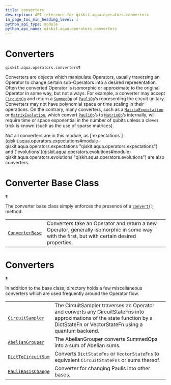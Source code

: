 ```yaml
---
title: converters
description: API reference for qiskit.aqua.operators.converters
in_page_toc_min_heading_level: 1
python_api_type: module
python_api_name: qiskit.aqua.operators.converters
---
```


<span id="module-qiskit.aqua.operators.converters" />

<span id="qiskit-aqua-operators-converters" />

# Converters

<span id="module-qiskit.aqua.operators.converters" />

`qiskit.aqua.operators.converters¶`

Converters are objects which manipulate Operators, usually traversing an Operator to change certain sub-Operators into a desired representation. Often the converted Operator is isomorphic or approximate to the original Operator in some way, but not always. For example, a converter may accept [`CircuitOp`](qiskit.aqua.operators.primitive_ops.CircuitOp "qiskit.aqua.operators.primitive_ops.CircuitOp") and return a [`SummedOp`](qiskit.aqua.operators.list_ops.SummedOp "qiskit.aqua.operators.list_ops.SummedOp") of [`PauliOp`](qiskit.aqua.operators.primitive_ops.PauliOp "qiskit.aqua.operators.primitive_ops.PauliOp")’s representing the circuit unitary. Converters may not have polynomial space or time scaling in their operations. On the contrary, many converters, such as a [`MatrixExpectation`](qiskit.aqua.operators.expectations.MatrixExpectation "qiskit.aqua.operators.expectations.MatrixExpectation") or [`MatrixEvolution`](qiskit.aqua.operators.evolutions.MatrixEvolution "qiskit.aqua.operators.evolutions.MatrixEvolution"), which convert [`PauliOp`](qiskit.aqua.operators.primitive_ops.PauliOp "qiskit.aqua.operators.primitive_ops.PauliOp")’s to [`MatrixOp`](qiskit.aqua.operators.primitive_ops.MatrixOp "qiskit.aqua.operators.primitive_ops.MatrixOp")’s internally, will require time or space exponential in the number of qubits unless a clever trick is known (such as the use of sparse matrices).

<Admonition title="Note" type="note">
  Not all converters are in this module, as [`expectations`](qiskit.aqua.operators.expectations#module-qiskit.aqua.operators.expectations "qiskit.aqua.operators.expectations") and [`evolutions`](qiskit.aqua.operators.evolutions#module-qiskit.aqua.operators.evolutions "qiskit.aqua.operators.evolutions") are also converters.
</Admonition>

# Converter Base Class

<span id="module-qiskit.aqua.operators.converters" />

`¶`

The converter base class simply enforces the presence of a [`convert()`](qiskit.aqua.operators.converters.ConverterBase#convert "qiskit.aqua.operators.converters.ConverterBase.convert") method.

|                                                                                                                    |                                                                                                                                              |
| ------------------------------------------------------------------------------------------------------------------ | -------------------------------------------------------------------------------------------------------------------------------------------- |
| [`ConverterBase`](qiskit.aqua.operators.converters.ConverterBase "qiskit.aqua.operators.converters.ConverterBase") | Converters take an Operator and return a new Operator, generally isomorphic in some way with the first, but with certain desired properties. |

# Converters

<span id="module-qiskit.aqua.operators.converters" />

`¶`

In addition to the base class, directory holds a few miscellaneous converters which are used frequently around the Operator flow.

|                                                                                                                             |                                                                                                                                                                                |
| --------------------------------------------------------------------------------------------------------------------------- | ------------------------------------------------------------------------------------------------------------------------------------------------------------------------------ |
| [`CircuitSampler`](qiskit.aqua.operators.converters.CircuitSampler "qiskit.aqua.operators.converters.CircuitSampler")       | The CircuitSampler traverses an Operator and converts any CircuitStateFns into approximations of the state function by a DictStateFn or VectorStateFn using a quantum backend. |
| [`AbelianGrouper`](qiskit.aqua.operators.converters.AbelianGrouper "qiskit.aqua.operators.converters.AbelianGrouper")       | The AbelianGrouper converts SummedOps into a sum of Abelian sums.                                                                                                              |
| [`DictToCircuitSum`](qiskit.aqua.operators.converters.DictToCircuitSum "qiskit.aqua.operators.converters.DictToCircuitSum") | Converts `DictStateFns` or `VectorStateFns` to equivalent `CircuitStateFns` or sums thereof.                                                                                   |
| [`PauliBasisChange`](qiskit.aqua.operators.converters.PauliBasisChange "qiskit.aqua.operators.converters.PauliBasisChange") | Converter for changing Paulis into other bases.                                                                                                                                |

